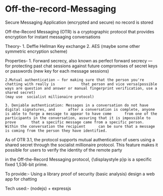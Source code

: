 # Off-the-record-Messaging
Secure Messaging Application (encrypted and secure) no record is stored 


Off-the-Record Messaging (OTR) is a cryptographic protocol that provides encryption for instant messaging conversations

Theory-
	1. Deffie Hellman Key exchange
	2. AES (maybe some other symmetric encryption scheme)
	
Properties-
	1. Forward secrecy, also known as perfect forward secrecy — for protecting past chat 		sessions against future compromises of secret keys or passwords (new key for each message sessions)
	
	2.Mutual authentication — for making sure that the person you're chatting with really is 			that person and vice versa(possible ways are question and answer or manual fingerprint verification, use a shared secret)
	(may use  socialist millionaire protocol)
	
	3. Deniable authentication: Messages in a conversation do not have digital signatures, and 		after a conversation is complete, anyone is able to forge a message to appear to have come 		from one of the participants in the conversation, assuring that it is impossible to prove 		that a specific message came from a specific person. Within the conversation the recipient 		can be sure that a message is coming from the person they have identified.


As of OTR 3.1, the protocol supports mutual authentication of users using a shared secret through the socialist millionaire protocol. This feature makes it possible for users to verify the identity of the remote party

in the Off-the-Record Messaging protocol, {\displaystyle p}p is a specific fixed 1,536-bit prime.

To provide:-
	Using a library
	proof of security (basic analysis)
	design a web app for chatting

Tech used:-
	(nodejs) + expressjs



